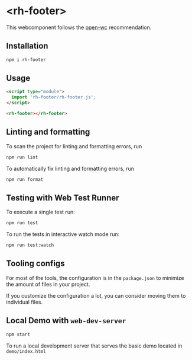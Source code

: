 # \<rh-footer>

This webcomponent follows the [open-wc](https://github.com/open-wc/open-wc) recommendation.

## Installation

```bash
npm i rh-footer
```

## Usage

```html
<script type="module">
  import 'rh-footer/rh-footer.js';
</script>

<rh-footer></rh-footer>
```

## Linting and formatting

To scan the project for linting and formatting errors, run

```bash
npm run lint
```

To automatically fix linting and formatting errors, run

```bash
npm run format
```

## Testing with Web Test Runner

To execute a single test run:

```bash
npm run test
```

To run the tests in interactive watch mode run:

```bash
npm run test:watch
```


## Tooling configs

For most of the tools, the configuration is in the `package.json` to minimize the amount of files in your project.

If you customize the configuration a lot, you can consider moving them to individual files.

## Local Demo with `web-dev-server`

```bash
npm start
```

To run a local development server that serves the basic demo located in `demo/index.html`
